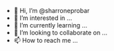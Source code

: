 - 👋 Hi, I’m @sharroneprobar
- 👀 I’m interested in ...
- 🌱 I’m currently learning ...
- 💞️ I’m looking to collaborate on ...
- 📫 How to reach me ...

<!---
sharroneprobar/sharroneprobar is a ✨ special ✨ repository because its `README.md` (this file) appears on your GitHub profile.
You can click the Preview link to take a look at your changes.
--->
